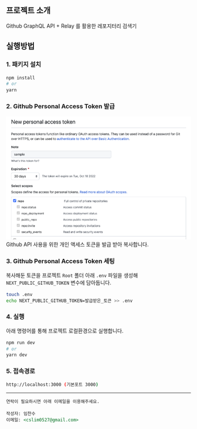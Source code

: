 ## 프로젝트 소개
Github GraphQL API + Relay 를 활용한 레포지터리 검색기

## 실행방법

### 1. 패키지 설치
```bash
npm install
# or
yarn
```

### 2. Github Personal Access Token 발급

![Github_PAT](./public/token.png)
Github API 사용을 위한 개인 액세스 토큰을 발급 받아 복사합니다.

### 3. Github Personal Access Token 세팅

복사해둔 토큰을 프로젝트 <code>Root</code> 폴더 아래 <code>.env</code>
파일을 생성해 <code>NEXT_PUBLIC_GITHUB_TOKEN</code> 변수에 담아둡니다.

```bash
touch .env
echo NEXT_PUBLIC_GITHUB_TOKEN=발급받은_토큰 >> .env
```

### 4. 실행
아래 명령어를 통해 프로젝트 로컬환경으로 실행합니다.
```bash
npm run dev
# or
yarn dev
```

### 5. 접속경로
```bash
http://localhost:3000 (기본포트 3000)
```
***


```markdown
연락이 필요하시면 아래 이메일을 이용해주세요.

작성자: 임찬수
이메일: <cslim0527@gmail.com>
```
